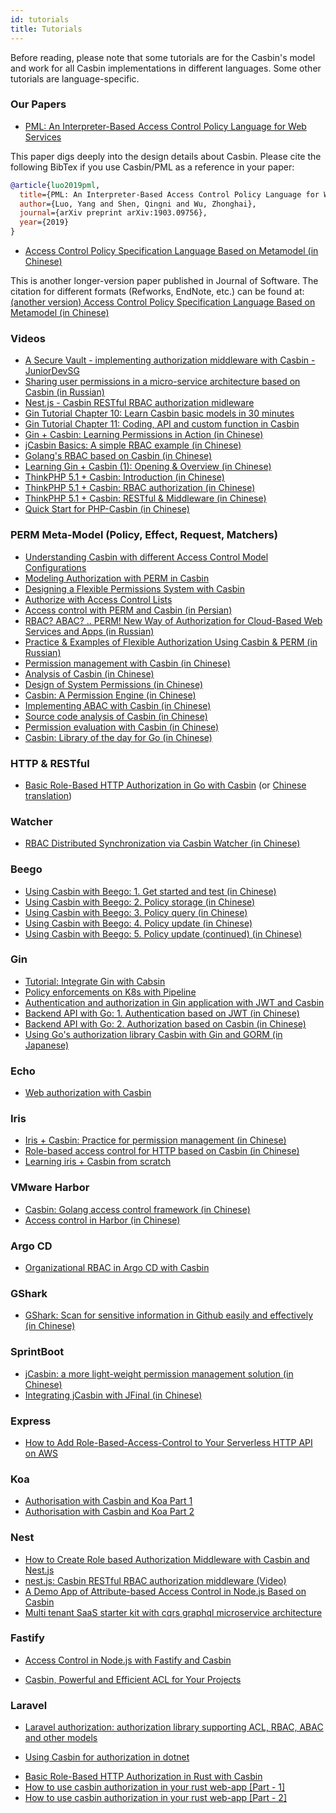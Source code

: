 ```yaml
---
id: tutorials
title: Tutorials
---
```


Before reading, please note that some tutorials are for the Casbin's model and work for all Casbin implementations in different languages. Some other tutorials are language-specific.

### Our Papers

- [PML: An Interpreter-Based Access Control Policy Language for Web Services](https://arxiv.org/abs/1903.09756)

This paper digs deeply into the design details about Casbin. Please cite the following BibTex if you use Casbin/PML as a reference in your paper:

```bibtex
@article{luo2019pml,
  title={PML: An Interpreter-Based Access Control Policy Language for Web Services},
  author={Luo, Yang and Shen, Qingni and Wu, Zhonghai},
  journal={arXiv preprint arXiv:1903.09756},
  year={2019}
}
```

- [Access Control Policy Specification Language Based on Metamodel (in Chinese)](http://www.jos.org.cn/1000-9825/5624.htm)

This is another longer-version paper published in Journal of Software. The citation for different formats (Refworks, EndNote, etc.) can be found at: [(another version) Access Control Policy Specification Language Based on Metamodel (in Chinese)](https://kns.cnki.net/kcms/detail/Detail.aspx?dbname=CJFDLAST2020&filename=RJXB202002012&v=)

### Videos

- [A Secure Vault - implementing authorization middleware with Casbin - JuniorDevSG](https://www.youtube.com/watch?v=OTT84oplR9o)
- [Sharing user permissions in a micro-service architecture based on Casbin (in Russian)](https://www.youtube.com/watch?v=Z5dUxH4PqYM)
- [Nest.js - Casbin RESTful RBAC authorization midleware](https://www.youtube.com/watch?v=mWlPNrCgVdE)
- [Gin Tutorial Chapter 10: Learn Casbin basic models in 30 minutes](https://www.bilibili.com/video/BV1qz4y167XP)
- [Gin Tutorial Chapter 11: Coding, API and custom function in Casbin](https://www.bilibili.com/video/BV13r4y1M7AC)
- [Gin + Casbin: Learning Permissions in Action (in Chinese)](https://www.jtthink.com/course/132)
- [jCasbin Basics: A simple RBAC example (in Chinese)](https://www.jtthink.com/course/play/2706)
- [Golang's RBAC based on Casbin (in Chinese)](https://www.bilibili.com/video/BV1Kf4y1U7iJ)
- [Learning Gin + Casbin (1): Opening & Overview (in Chinese)](https://www.bilibili.com/video/BV1bp4y1a7je)
- [ThinkPHP 5.1 + Casbin: Introduction (in Chinese)](https://www.bilibili.com/video/BV1kz4y1Z7vd)
- [ThinkPHP 5.1 + Casbin: RBAC authorization (in Chinese)](https://www.bilibili.com/video/BV1A541187M4)
- [ThinkPHP 5.1 + Casbin: RESTful & Middleware (in Chinese)](https://www.bilibili.com/video/BV1uk4y117up)
- [Quick Start for PHP-Casbin (in Chinese)](https://www.bilibili.com/video/BV1dK4y1L7xy)

### PERM Meta-Model (Policy, Effect, Request, Matchers)

- [Understanding Casbin with different Access Control Model Configurations](https://medium.com/wesionary-team/understanding-casbin-with-different-access-control-model-configurations-faebc60f6da5)
- [Modeling Authorization with PERM in Casbin](https://www.narendraj9.dev/posts/generalized-authz.html)
- [Designing a Flexible Permissions System with Casbin](https://medium.com/silo-blog/designing-a-flexible-permissions-system-with-casbin-f5d97fef17b8)
- [Authorize with Access Control Lists](https://medium.com/pragmatic-programmers/authorize-with-access-control-lists-92fbec57a920)
- [Access control with PERM and Casbin (in Persian)](https://vrgl.ir/npwoy)
- [RBAC? ABAC? .. PERM! New Way of Authorization for Cloud-Based Web Services and Apps (in Russian)](https://habr.com/ru/post/539778/)
- [Practice & Examples of Flexible Authorization Using Casbin & PERM (in Russian)](https://habr.com/ru/post/540454/)
- [Permission management with Casbin (in Chinese)](http://www.cnblogs.com/wang_yb/archive/2018/11/20/9987397.html)
- [Analysis of Casbin (in Chinese)](https://www.cnblogs.com/xiaohunshi/p/10372881.html)
- [Design of System Permissions (in Chinese)](https://github.com/xizhibei/blog/issues/101)
- [Casbin: A Permission Engine (in Chinese)](https://github.com/xizhibei/blog/issues/102)
- [Implementing ABAC with Casbin (in Chinese)](https://www.cnblogs.com/studyzy/p/11380736.html)
- [Source code analysis of Casbin (in Chinese)](https://www.cnblogs.com/yjf512/p/12200206.html)
- [Permission evaluation with Casbin (in Chinese)](https://cloud.tencent.com/developer/article/1534674)
- [Casbin: Library of the day for Go (in Chinese)](https://juejin.im/post/5ee6c93ce51d45787d3484a1)

<!--DOCUSAURUS_CODE_TABS-->

<!--Go-->

### HTTP & RESTful

- [Basic Role-Based HTTP Authorization in Go with Casbin](https://zupzup.org/casbin-http-role-auth) (or [Chinese translation](https://studygolang.com/articles/12323))

### Watcher

- [RBAC Distributed Synchronization via Casbin Watcher (in Chinese)](https://hongker.github.io/2021/02/19/golang-rbac-watcher/)

### Beego

- [Using Casbin with Beego: 1. Get started and test (in Chinese)](https://blog.csdn.net/hotqin888/article/details/78460385)
- [Using Casbin with Beego: 2. Policy storage (in Chinese)](https://blog.csdn.net/hotqin888/article/details/78571240)
- [Using Casbin with Beego: 3. Policy query (in Chinese)](https://blog.csdn.net/hotqin888/article/details/78992250)
- [Using Casbin with Beego: 4. Policy update (in Chinese)](https://blog.csdn.net/hotqin888/article/details/80032538)
- [Using Casbin with Beego: 5. Policy update (continued) (in Chinese)](https://blog.csdn.net/hotqin888/article/details/80092285)

### Gin

- [Tutorial: Integrate Gin with Cabsin](https://dev.to/maxwellhertz/tutorial-integrate-gin-with-cabsin-56m0)
- [Policy enforcements on K8s with Pipeline](https://banzaicloud.com/blog/policy-enforcement-k8s/)
- [Authentication and authorization in Gin application with JWT and Casbin](https://medium.com/@tienbm90/authentication-and-authorization-in-gin-application-with-jwt-and-casbin-a56bbbdec90b)
- [Backend API with Go: 1. Authentication based on JWT (in Chinese)](https://studygolang.com/topics/6998)
- [Backend API with Go: 2. Authorization based on Casbin (in Chinese)](https://studygolang.com/topics/6999)
- [Using Go's authorization library Casbin with Gin and GORM (in Japanese)](https://www.zaneli.com/blog/20181203)

### Echo

- [Web authorization with Casbin](http://klotzandrew.com/blog/authorization-with-casbin)

### Iris

- [Iris + Casbin: Practice for permission management (in Chinese)](https://zxc0328.github.io/2018/05/14/casbin-iris/)
- [Role-based access control for HTTP based on Casbin (in Chinese)](https://studyiris.com/example/exper/casbin.html)
- [Learning iris + Casbin from scratch](https://learnku.com/articles/41416)

### VMware Harbor

- [Casbin: Golang access control framework (in Chinese)](http://www.growingdev.com/articles/2020/01/12/1578838858526.html)
- [Access control in Harbor (in Chinese)](http://www.growingdev.com/articles/2020/01/10/1578670203670.html)

### Argo CD

- [Organizational RBAC in Argo CD with Casbin](https://argoproj.github.io/argo-cd/operator-manual/rbac/)

### GShark

- [GShark: Scan for sensitive information in Github easily and effectively (in Chinese)](https://mp.weixin.qq.com/s?__biz=MzI3MjA3MTY3Mw==&mid=2247483770&idx=1&sn=9f02c2803e1c946e8c23b16ff3eba757&chksm=eb396fecdc4ee6fa2f378e846f354f45acf6e6f540cfd54190e9353df47c7707e3a2aadf714f&token=115330850&lang=zh_CN#rd)

<!--Java-->

### SprintBoot

- [jCasbin: a more light-weight permission management solution (in Chinese)](https://blog.csdn.net/waynelee0809/article/details/85702551)
- [Integrating jCasbin with JFinal (in Chinese)](http://www.jfinal.com/share/842)

<!--Node.js-->

### Express

- [How to Add Role-Based-Access-Control to Your Serverless HTTP API on AWS](https://dev.to/matttyler/how-to-add-role-based-access-control-to-your-serverless-http-api-on-aws-17bk)

### Koa

- [Authorisation with Casbin and Koa Part 1](https://dev.to/gerybbg/authorisation-with-casbin-and-koa-part-1-2gh)
- [Authorisation with Casbin and Koa Part 2](https://dev.to/gerybbg/authorisation-with-casbin-and-koa-part-2-2io5)

### Nest

- [How to Create Role based Authorization Middleware with Casbin and Nest.js](https://dev.to/dwipr/how-to-create-role-based-authorization-middleware-with-casbin-and-nest-js-52gm)
- [nest.js: Casbin RESTful RBAC authorization middleware (Video)](https://www.youtube.com/watch?v=mWlPNrCgVdE)
- [A Demo App of Attribute-based Access Control in Node.js Based on Casbin](https://github.com/Jarvie8176/casbin-example)
- [Multi tenant SaaS starter kit with cqrs graphql microservice architecture](https://github.com/juicycleff/ultimate-backend)

### Fastify

- [Access Control in Node.js with Fastify and Casbin](https://www.nearform.com/blog/access-control-node-js-fastify-and-casbin/)

<!--PHP-->

- [Casbin, Powerful and Efficient ACL for Your Projects](http://phpmagazine.net/2018/11/casbin-powerful-and-efficient-acl-for-your-projects.html)

### Laravel

- [Laravel authorization: authorization library supporting ACL, RBAC, ABAC and other models](https://developpaper.com/laravel-authorization-authorization-library-supporting-acl-rbac-abac-and-other-models/)

<!--.NET-->

- [Using Casbin for authorization in dotnet](https://krishnamohan.dev/blog/using-casbin-for-authorization-in-dotnet)

<!--Rust-->

- [Basic Role-Based HTTP Authorization in Rust with Casbin](https://www.zupzup.org/rust-casbin-example/)
- [How to use casbin authorization in your rust web-app [Part - 1]](https://dev.to/smrpn/how-to-use-casbin-authorization-in-your-rust-web-app-part-1-4f8f)
- [How to use casbin authorization in your rust web-app [Part - 2]](https://dev.to/smrpn/how-to-use-casbin-authorization-in-your-rust-web-app-part-2-1bnm)

<!--END_DOCUSAURUS_CODE_TABS-->
